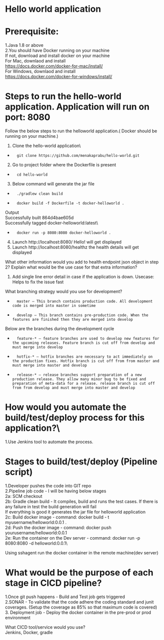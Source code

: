 # Hello world application

# Prerequisite:
1.Java 1.8 or above\
2.You should have Docker running on your machine\
If not, download and install docker on your machine\
For Mac, downlaod and install\
https://docs.docker.com/docker-for-mac/install/  
For Windows, downlaod and install\
https://docs.docker.com/docker-for-windows/install/

# Steps to run the hello-world application. Application will run on port: 8080
Follow the below steps to run the helloworld application.( Docker should be running on your machine.)
1. Clone the hello-world application\
* 		git clone https://github.com/menakaprabu/hello-world.git
2. Go to project folder where the Dockerfile is present
* 		cd hello-world
3. Below command will generate the jar file
* 		./gradlew clean build
* 		docker build -f Dockerfile -t docker-helloworld . 
Output\
Successfully built 864d4bae605d\
Successfully tagged docker-helloworld:latest\
* 		docker run -p 8080:8080 docker-helloworld . 
4. Launch http://localhost:8080/ Hello! will get displayed
5. Launch http://localhost:8080/healthz the health details will get displayed

What other information would you add to health endpoint json object in step 2? Explain what would be the use case for that extra information?
1. Add single line error detail in case if the application is down. Usecase: Helps to fix the issue fast

What branching strategy would you use for development?
* 		master — This branch contains production code. All development code is merged into master in sometime
* 		develop — This branch contains pre-production code. When the features are finished then they are merged into develop

Below are the branches during the development cycle
* 		feature-* — feature branches are used to develop new features for the upcoming releases. Feature branch is cut off from develop and must merge into develop
* 		hotfix-* — hotfix branches are necessary to act immediately on the production fixes. Hotfix branch is cut off from from master and must merge into master and develop
* 		release-* — release branches support preparation of a new production release. They allow many minor bug to be fixed and preparation of meta-data for a release. release branch is cut off from from develop and must merge into master and develop

# How would you automate the build/test/deploy process for this application?\
1.Use Jenkins tool to automate the process.
# Stages to build/test/deploy (Pipeline script)
1.Developer pushes the code into GIT repo\
2.Pipeline job code - I will be having below stages\
2a: SCM checkout\
2b: Gradle clean build - It compiles, build and runs the test cases. If there is any failure in test the build generation will fail\
If everything is good it generates the jar file for helloworld application\
2c:  Build docker image - command: docker build - t myusername/helloworld:0.0.1 . \
2d: Push the docker image - command: docker push yourusername/helloworld:0.0.1\
2e: Run the container on the Dev server - command: docker run -p 8080:8080 -d helloworld:0.0.1\

Using sshagent run the docker container in the remote machine(dev server) 

# What would be the purpose of each stage in CICD pipeline?
1.Once git push happens  - Build and Test job gets triggered\
2.SONAR - To validate that the code adhere the coding standard and junit coverages. (Setup the coverage as 85% so that maximum code is covered)
3. Deployment job - Deploy the docker container in the pre-prod or prod environment

What CICD tool/service would you use?\
Jenkins, Docker, gradle


